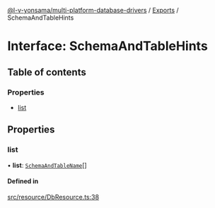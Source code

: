 [@l-v-yonsama/multi-platform-database-drivers](../README.md) / [Exports](../modules.md) / SchemaAndTableHints

# Interface: SchemaAndTableHints

## Table of contents

### Properties

- [list](SchemaAndTableHints.md#list)

## Properties

### list

• **list**: [`SchemaAndTableName`](SchemaAndTableName.md)[]

#### Defined in

[src/resource/DbResource.ts:38](https://github.com/l-v-yonsama/db-drivers/blob/12be1eff6dc8973f3d9d8d95ddf9b34681d56837/src/resource/DbResource.ts#L38)
